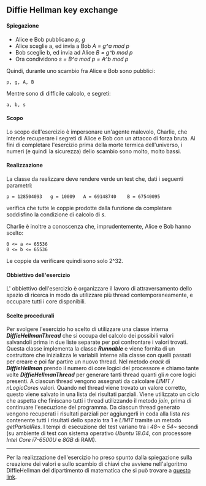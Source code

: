 
## Diffie Hellman key exchange
#### Spiegazione
* Alice e Bob pubblicano *p, g*
* Alice sceglie a, ed invia a Bob *A = g^a mod p*
* Bob sceglie b, ed invia ad Alice *B = g^b mod p*
* Ora condividono *s = B^a mod p = A^b mod p*

Quindi, durante uno scambio fra Alice e Bob sono pubblici:

    p, g, A, B

Mentre sono di difficile calcolo, e segreti:

    a, b, s

#### Scopo
Lo scopo dell'esercizio è impersonare un'agente malevolo, Charlie, che intende recuperare i segreti di Alice e Bob con un attacco di forza bruta.
Ai fini di completare l'esercizio prima della morte termica dell'universo, i numeri (e quindi la sicurezza) dello scambio sono molto, molto bassi.

#### Realizzazione
La classe da realizzare deve rendere verde un test che, dati i seguenti parametri:

    p = 128504093	g = 10009	A = 69148740	B = 67540095

verifica che tutte le coppie prodotte dalla funzione da completare soddisfino la condizione di calcolo di *s*.

Charlie è inoltre a conoscenza che, imprudentemente, Alice e Bob hanno scelto:

	0 <= a <= 65536
	0 <= b <= 65536

Le coppie da verificare quindi sono solo 2^32.

#### Obbiettivo dell'esercizio
L' obbiettivo dell'esercizio è organizzare il lavoro di attraversamento dello spazio di ricerca in modo da utilizzare più thread contemporaneamente, e occupare tutti i core disponibili.

#### Scelte procedurali
Per svolgere l'esercizio ho scelto di utilizzare una classe interna ***DiffieHellmanThread***  che si occupa del calcolo dei possibili valori salvandoli prima in due liste separate per poi confrontare i valori trovati.
Questa classe implementa la classe ***Runnable*** e viene fornita di un costruttore che inizializza le variabili interne alla classe con quelli passati per creare e poi far partire un nuovo thread.
Nel metodo *crack* di ***DiffieHellman*** prendo il numero di core logici del processore e chiamo tante volte ***DiffieHellmanThread*** per generare tanti thread quanti gli *n* core logici presenti.
A ciascun thread vengono assegnati da calcolare *LIMIT / nLogicCores* valori.
Quando nel thread viene trovato un valore corretto, questo viene salvato in una lista dei risultati parziali.
Viene utilizzato un ciclo che aspetta che finiscano tutti i thread utilizzando il metodo *join*, prima di continuare l'esecuzione del programma.
Da ciascun thread generato vengono recuperati i risultati parziali per aggiungerli in coda alla lista *res* contenente tutti i risultati dello spazio tra 1 e *LIMIT* tramite un metodo *getPartialRes*.
I tempi di esecuzione del test variano tra i *48~* e *54~* secondi (su ambiente di test con sistema operativo *Ubuntu 18.04*, con processore *Intel Core i7-6500U* e *8GB* di RAM).

------
Per la realizzazione dell'esercizio ho preso spunto dalla spiegazione sulla creazione dei valori e sullo scambio di chiavi che avviene nell'algoritmo DiffieHellman del dipartimento di matematica che si può trovare a [questo link](https://www.math.brown.edu/~jhs/MathCrypto/SampleSections.pdf).
